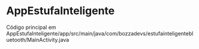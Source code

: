 # AppEstufaInteligente

Código principal em AppEstufaInteligente/app/src/main/java/com/bozzadevs/estufainteligentebluetooth/MainActivity.java 
